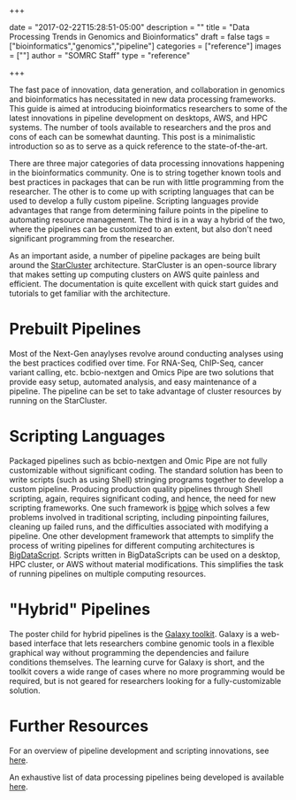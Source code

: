 +++

date = "2017-02-22T15:28:51-05:00"
description = ""
title = "Data Processing Trends in Genomics and Bioinformatics"
draft = false
tags = ["bioinformatics","genomics","pipeline"]
categories = ["reference"]
images = [""]
author = "SOMRC Staff"
type = "reference"

+++


The fast pace of innovation, data generation, and collaboration in genomics and bioinformatics has necessitated in new data processing frameworks. This guide is aimed at introducing bioinformatics researchers to some of the latest innovations in pipeline development on desktops, AWS, and HPC systems. The number of tools available to researchers and the pros and cons of each can be somewhat daunting. This post is a minimalistic introduction so as to serve as a quick reference to the state-of-the-art. 

There are three major categories of data processing innovations happening in the bioinformatics community. One is to string together known tools and best practices in packages that can be run with little programming from the researcher. The other is to come up with scripting languages that can be used to develop a fully custom pipeline. Scripting languages provide advantages that range from determining failure points in the pipeline to automating resource management. The third is in a way a hybrid of the two, where the pipelines can be customized to an extent, but also don't need significant programming from the researcher.

As an important aside, a number of pipeline packages are being built around the [StarCluster](http://star.mit.edu/cluster/) architecture. StarCluster is an open-source library that makes setting up computing clusters on AWS quite painless and efficient. The documentation is quite excellent with quick start guides and tutorials to get familiar with the architecture.  

# Prebuilt Pipelines

Most of the Next-Gen anaylyses revolve around conducting analyses using the best practices codified over time. For RNA-Seq, ChIP-Seq, cancer variant calling, etc. bcbio-nextgen and Omics Pipe are two solutions that provide easy setup, automated analysis, and easy maintenance of a pipeline. The pipeline can be set to take advantage of cluster resources by running on the StarCluster. 

# Scripting Languages

Packaged pipelines such as bcbio-nextgen and Omic Pipe are not fully customizable without significant coding. The standard solution has been to write scripts (such as using Shell) stringing programs together to develop a custom pipeline. Producing production quality pipelines through Shell scripting, again, requires significant coding, and hence, the need for new scripting frameworks. One such framework is [bpipe](https://github.com/ssadedin/bpipe) which solves a few problems involved in traditional scripting, including pinpointing failures, cleaning up failed runs, and the difficulties associated with modifying a pipeline. One other development framework that attempts to simplify the process of writing pipelines for different computing architectures is [BigDataScript](https://www.ncbi.nlm.nih.gov/pmc/articles/PMC4271142/). Scripts written in BigDataScripts can be used on a desktop, HPC cluster, or AWS without material modifications. This simplifies the task of running pipelines on multiple computing resources.

# "Hybrid" Pipelines

The poster child for hybrid pipelines is the [Galaxy toolkit](https://galaxyproject.org). Galaxy is a web-based interface that lets researchers combine genomic tools in a flexible graphical way without programming the dependencies and failure conditions themselves. The learning curve for Galaxy is short, and the toolkit covers a wide range of cases where no more programming would be required, but is not geared for researchers looking for a fully-customizable solution.
  
# Further Resources

For an overview of pipeline development and scripting innovations, see [here](https://oup.silverchair-cdn.com/oup/backfile/Content_public/Journal/bib/PAP/10.1093_bib_bbw020/2/bbw020.pdf?Expires=1488129445&Signature=MBYVRsDIcB1Ytg3hcXjORfkK60hZbmbrSlF-SPaIHDaEHQtr4EGdrzjrey8Ql9q0pAHtP1yN8suduXS9SKzDAzhXd5Nz-kwjb7vVTFIlheRk35pYccLxBMM7Y9Lg2pw99ey2lCvpXrnJfuPGue8GJZg2QyavPSxjPWrvJph7pFWlaib6LxWMNqgj-swWhM1HmtBFV5ZGNPe7Ix9fYA1f6MckWlP47M5k2kBH0k79o6~ndnWeiEJPzj-K8L20beDLfgLVFfSOqGMOV7yVErJ7K4GGldLrs8GGoCQ5t3jZyATtrLJ3alUmy2uLn9B9~77O3kVsDWsRg6Q2hzLdCTavAw__&Key-Pair-Id=APKAIUCZBIA4LVPAVW3Q).

An exhaustive list of data processing pipelines being developed is available [here](https://github.com/pditommaso/awesome-pipeline).

